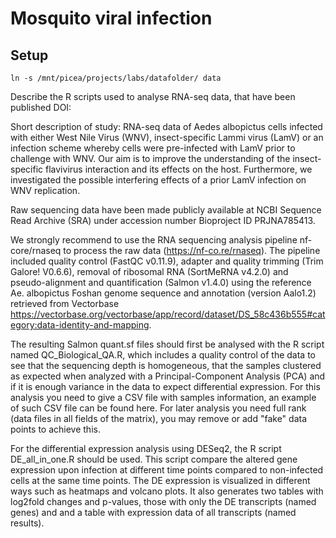 # Mosquito viral infection

## Setup
```{bash}
ln -s /mnt/picea/projects/labs/datafolder/ data
```

Describe the R scripts used to analyse RNA-seq data, that have been published DOI:

Short description of study: RNA-seq data of Aedes albopictus cells infected with either West Nile Virus (WNV), insect-specific Lammi virus (LamV) or an infection scheme whereby cells were pre-infected with LamV prior to challenge with WNV. Our aim is to improve the understanding of the insect-specific flavivirus interaction and its effects on the host. Furthermore, we investigated the possible interfering effects of a prior LamV infection on WNV replication.

Raw sequencing data have been made publicly available at NCBI Sequence Read Archive (SRA) under accession number Bioproject ID PRJNA785413.

We strongly recommend to use the RNA sequencing analysis pipeline nf-core/rnaseq to process the raw data (https://nf-co.re/rnaseq). The pipeline included quality control (FastQC v0.11.9), adapter and quality trimming (Trim Galore! V0.6.6), removal of ribosomal RNA (SortMeRNA v4.2.0) and pseudo-alignment and quantification (Salmon v1.4.0) using the reference Ae. albopictus Foshan genome sequence and annotation (version Aalo1.2) retrieved from Vectorbase https://vectorbase.org/vectorbase/app/record/dataset/DS_58c436b555#category:data-identity-and-mapping.

The resulting Salmon quant.sf files should first be analysed with the R script named QC_Biological_QA.R, which includes a quality control of the data to see that the sequencing depth is homogeneous, that the samples clustered as expected when analyzed with a Principal-Component Analysis (PCA) and if it is enough variance in the data to expect differential expression. For this analysis you need to give a CSV file with samples information, an example of such CSV file can be found here. For later analysis you need full rank (data files in all fields of the matrix), you may remove or add "fake" data points to achieve this.

For the differential expression analysis using DESeq2, the R script DE_all_in_one.R should be used. This script compare the altered gene expression upon infection at different time points compared to non-infected cells at the same time points. The DE expression is visualized in different ways such as heatmaps and volcano plots. It also generates two tables with log2fold changes and p-values, those with only the DE transcripts (named genes) and and a table with expression data of all transcripts (named results).
